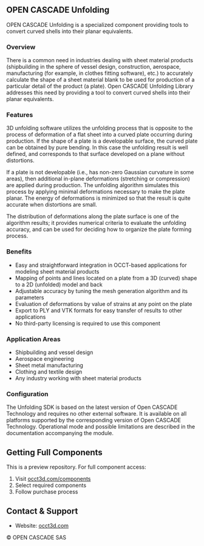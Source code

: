 ## OPEN CASCADE Unfolding

OPEN CASCADE Unfolding is a specialized component providing tools to convert curved shells into their planar equivalents.

### Overview
There is a common need in industries dealing with sheet material products (shipbuilding in the sphere of vessel design, construction, aerospace, manufacturing (for example, in clothes fitting software), etc.) to accurately calculate the shape of a sheet material blank to be used for production of a particular detail of the product (a plate). Open CASCADE Unfolding Library addresses this need by providing a tool to convert curved shells into their planar equivalents.

### Features
3D unfolding software utilizes the unfolding process that is opposite to the process of deformation of a flat sheet into a curved plate occurring during production. If the shape of a plate is a developable surface, the curved plate can be obtained by pure bending. In this case the unfolding result is well defined, and corresponds to that surface developed on a plane without distortions.

If a plate is not developable (i.e., has non-zero Gaussian curvature in some areas), then additional in-plane deformations (stretching or compression) are applied during production. The unfolding algorithm simulates this process by applying minimal deformations necessary to make the plate planar. The energy of deformations is minimized so that the result is quite accurate when distortions are small.

The distribution of deformations along the plate surface is one of the algorithm results; it provides numerical criteria to evaluate the unfolding accuracy, and can be used for deciding how to organize the plate forming process.

### Benefits
- Easy and straightforward integration in OCCT-based applications for modeling sheet material products
- Mapping of points and lines located on a plate from a 3D (curved) shape to a 2D (unfolded) model and back
- Adjustable accuracy by tuning the mesh generation algorithm and its parameters
- Evaluation of deformations by value of strains at any point on the plate
- Export to PLY and VTK formats for easy transfer of results to other applications
- No third-party licensing is required to use this component

### Application Areas
- Shipbuilding and vessel design
- Aerospace engineering
- Sheet metal manufacturing
- Clothing and textile design
- Any industry working with sheet material products

### Configuration
The Unfolding SDK is based on the latest version of Open CASCADE Technology and requires no other external software. It is available on all platforms supported by the corresponding version of Open CASCADE Technology. Operational mode and possible limitations are described in the documentation accompanying the module.

## Getting Full Components
This is a preview repository. For full component access:
1. Visit [occt3d.com/components](https://occt3d.com/components/)
2. Select required components
3. Follow purchase process

## Contact & Support
- Website: [occt3d.com](https://occt3d.com)

© OPEN CASCADE SAS